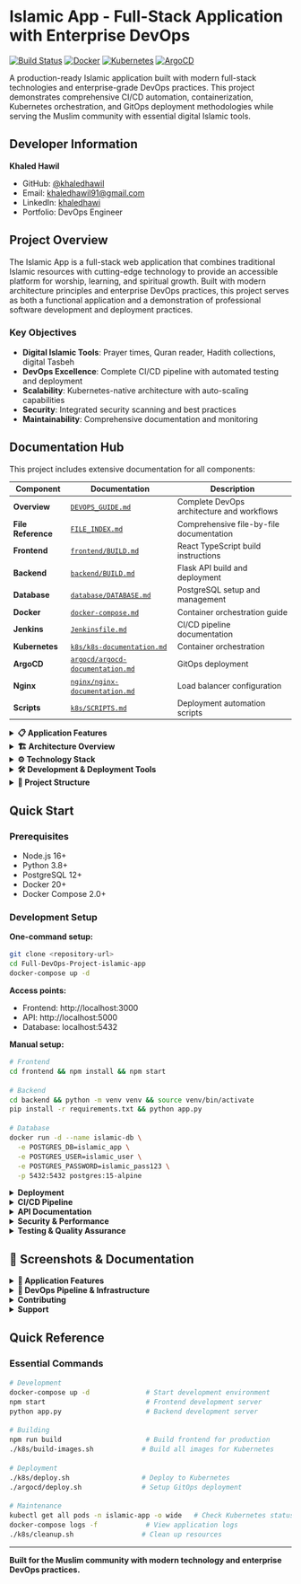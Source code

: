 # Islamic App - Full-Stack Application with Enterprise DevOps

[![Build Status](https://img.shields.io/badge/build-passing-brightgreen)](https://jenkins.yourdomain.com)
[![Docker](https://img.shields.io/badge/docker-ready-blue)](https://hub.docker.com/u/khaledhawil)
[![Kubernetes](https://img.shields.io/badge/kubernetes-deployed-blue)](https://k8s.io)
[![ArgoCD](https://img.shields.io/badge/gitops-argocd-orange)](https://argoproj.github.io/cd/)


A production-ready Islamic application built with modern full-stack technologies and enterprise-grade DevOps practices. This project demonstrates comprehensive CI/CD automation, containerization, Kubernetes orchestration, and GitOps deployment methodologies while serving the Muslim community with essential digital Islamic tools.

## Developer Information

**Khaled Hawil**
- GitHub: [@khaledhawil](https://github.com/khaledhawil)
- Email: khaledhawil91@gmail.com
- LinkedIn: [khaledhawi](https://linkedin.com/in/khaledhawil)
- Portfolio: DevOps Engineer

## Project Overview

The Islamic App is a full-stack web application that combines traditional Islamic resources with cutting-edge technology to provide an accessible platform for worship, learning, and spiritual growth. Built with modern architecture principles and enterprise DevOps practices, this project serves as both a functional application and a demonstration of professional software development and deployment practices.

### Key Objectives
- **Digital Islamic Tools**: Prayer times, Quran reader, Hadith collections, digital Tasbeh
- **DevOps Excellence**: Complete CI/CD pipeline with automated testing and deployment
- **Scalability**: Kubernetes-native architecture with auto-scaling capabilities
- **Security**: Integrated security scanning and best practices
- **Maintainability**: Comprehensive documentation and monitoring

## Documentation Hub

This project includes extensive documentation for all components:

| Component | Documentation | Description |
|-----------|---------------|-------------|
| **Overview** | [`DEVOPS_GUIDE.md`](DEVOPS_GUIDE.md) | Complete DevOps architecture and workflows |
| **File Reference** | [`FILE_INDEX.md`](FILE_INDEX.md) | Comprehensive file-by-file documentation |
| **Frontend** | [`frontend/BUILD.md`](frontend/BUILD.md) | React TypeScript build instructions |
| **Backend** | [`backend/BUILD.md`](backend/BUILD.md) | Flask API build and deployment |
| **Database** | [`database/DATABASE.md`](database/DATABASE.md) | PostgreSQL setup and management |
| **Docker** | [`docker-compose.md`](docker-compose.md) | Container orchestration guide |
| **Jenkins** | [`Jenkinsfile.md`](Jenkinsfile.md) | CI/CD pipeline documentation |
| **Kubernetes** | [`k8s/k8s-documentation.md`](k8s/k8s-documentation.md) | Container orchestration |
| **ArgoCD** | [`argocd/argocd-documentation.md`](argocd/argocd-documentation.md) | GitOps deployment |
| **Nginx** | [`nginx/nginx-documentation.md`](nginx/nginx-documentation.md) | Load balancer configuration |
| **Scripts** | [`k8s/SCRIPTS.md`](k8s/SCRIPTS.md) | Deployment automation scripts |

<details>
<summary><strong>📋 Application Features</strong></summary>

### Islamic Functionality
- **Digital Tasbeh Counter**: Advanced counter with achievement system and progress tracking
- **Quran Reader**: Complete Quran with Arabic text, translations, and search functionality
- **Quran Audio**: High-quality recitations with multiple reciters and playback controls
- **Hadith Collection**: Searchable database with authentic hadiths from major collections
- **Prayer Times**: Location-based prayer time calculations with notifications
- **Azkar and Duas**: Collection of Islamic supplications and daily remembrances
- **User Profiles**: Personal settings, preferences, and spiritual progress tracking
- **Islamic Calendar**: Hijri calendar integration with important Islamic dates

### Technical Features
- **Responsive Design**: Mobile-first approach with cross-device compatibility
- **Theme Support**: Dark/light mode with user preferences
- **Secure Authentication**: JWT-based authentication with user management
- **Performance Optimization**: Lazy loading, caching, and optimized bundle sizes
- **Multi-language Support**: Internationalization for global Muslim community
- **Accessibility**: WCAG compliant design for inclusive user experience

### DevOps Infrastructure
- **Containerization**: Docker containers for all services with multi-stage builds
- **Orchestration**: Kubernetes deployment with auto-scaling and self-healing
- **CI/CD Pipeline**: Jenkins automated build, test, and deployment
- **GitOps**: ArgoCD for continuous delivery and configuration management
- **Load Balancing**: Nginx reverse proxy with SSL termination
- **Database**: PostgreSQL with persistent storage and automated backups
- **Security Scanning**: Trivy vulnerability assessment in CI/CD pipeline
- **Monitoring**: Application health checks and performance monitoring

</details>

<details>
<summary><strong>🏗️ Architecture Overview</strong></summary>

```mermaid
graph TB
    subgraph "Client Layer"
        A[Web Browser] --> B[React Frontend]
    end
    
    subgraph "Load Balancer"
        B --> C[Nginx Ingress]
    end
    
    subgraph "Application Layer"
        C --> D[Flask Backend API]
    end
    
    subgraph "Data Layer"
        D --> E[PostgreSQL Database]
    end
    
    subgraph "DevOps Pipeline"
        F[Git Repository] --> G[Jenkins CI/CD]
        G --> H[Docker Registry]
        H --> I[ArgoCD GitOps]
        I --> J[Kubernetes Cluster]
    end
    
    subgraph "External APIs"
        D --> K[Prayer Times API]
        D --> L[Quran API]
        D --> M[Hadith API]
    end
```

</details>

<details>
<summary><strong>⚙️ Technology Stack</strong></summary>

### Frontend Technologies
| Technology | Version | Purpose |
|------------|---------|---------|
| React | 18.2.0 | Modern UI framework with hooks and concurrent features |
| TypeScript | 4.9.5 | Type-safe development with enhanced IDE support |
| Material-UI | 5.13.0 | Production-ready React components and design system |
| React Router | 6.18.0 | Declarative routing for single-page applications |
| Zustand | 4.4.6 | Lightweight state management without boilerplate |
| Axios | 1.5.2 | Promise-based HTTP client with interceptors |

### Backend Technologies
| Technology | Version | Purpose |
|------------|---------|---------|
| Flask | 2.2+ | Lightweight and flexible Python web framework |
| SQLAlchemy | Latest | Python SQL toolkit and Object-Relational Mapping |
| Flask-JWT-Extended | Latest | JWT token authentication for Flask applications |
| PostgreSQL | 15 | Advanced open-source relational database |
| Gunicorn | Latest | Python WSGI HTTP Server for production |

### DevOps & Infrastructure
| Tool | Purpose | Environment |
|------|---------|-------------|
| Docker | Containerization platform | All environments |
| Kubernetes | Container orchestration at scale | Production |
| Jenkins | Continuous Integration/Continuous Deployment | CI/CD Pipeline |
| ArgoCD | GitOps continuous delivery | Production |
| Nginx | Reverse proxy and load balancer | Production |
| Trivy | Vulnerability scanner for containers | Security |

</details>

<details>
<summary><strong>🛠️ Development & Deployment Tools</strong></summary>

### Version Control & Repository Management
| Tool | Purpose | Configuration |
|------|---------|---------------|
| **Git/GitHub** | Source code version control and collaboration | - Repository hosting<br>- Webhook integration for CI/CD<br>- Access tokens for Jenkins integration |

### Containerization & Orchestration
| Tool | Purpose | Configuration |
|------|---------|---------------|
| **Docker** | Application containerization | - Multi-stage builds for optimization<br>- Container image management |
| **Docker Compose** | Local development environment | - Multi-service orchestration<br>- Volume management for development |
| **Kubernetes (kubeadm)** | Production container orchestration | - 3-node cluster setup<br>- Auto-scaling and self-healing<br>- Persistent storage management |

### CI/CD Pipeline
| Tool | Purpose | Configuration |
|------|---------|---------------|
| **Jenkins** | Continuous Integration/Deployment | - **Containerized deployment** for easy management<br>- **Multibranch pipeline** for branch-based builds<br>- **Ignore Git Committer** strategy to prevent infinite webhook loops<br>- Discord integration for real-time build notifications<br>- GitHub access token integration for secure API access |
| **Ngrok** | Local development webhook tunneling | - **Development tunnel** for GitHub webhook forwarding<br>- Enables GitHub webhooks to reach local Jenkins instance<br>- Simplifies local development and testing of CI/CD workflows |

### GitOps & Deployment
| Tool | Purpose | Configuration |
|------|---------|---------------|
| **ArgoCD** | GitOps continuous delivery | - Deployed in Kubernetes cluster<br>- Automated application synchronization<br>- Staging and production environments |

### Infrastructure & Networking
| Tool | Purpose | Configuration |
|------|---------|---------------|
| **Nginx** | Reverse proxy and load balancer | - SSL termination<br>- Static file serving<br>- Request routing |
| **Vagrant** | Development environment virtualization | - **3-node Kubernetes cluster**<br>- Consistent development environment<br>- kubeadm cluster setup |

### Development Environment
| Tool | Purpose | Configuration |
|------|---------|---------------|
| **VS Code** | Primary development IDE | - Extensions for React, Python, Docker, Kubernetes<br>- Integrated terminal and debugging |
| **Bash Scripting** | Automation and deployment | - Deployment scripts in `k8s/` directory<br>- Database migration scripts<br>- Easy-to-use automation tools |

### Notification & Monitoring
| Tool | Purpose | Configuration |
|------|---------|---------------|
| **Discord** | Build status notifications | - Real-time pipeline status updates<br>- Success/failure notifications<br>- Team collaboration |

### Security & Authentication
| Component | Purpose | Implementation |
|-----------|---------|---------------|
| **GitHub Access Tokens** | Jenkins-GitHub integration | - Secure API access for Jenkins<br>- Webhook authentication<br>- Repository access management |
| **Webhook Protection** | Infinite loop prevention | - Git committer ignore rules<br>- Smart triggering logic |

### Key DevOps Practices Implemented
- **Infrastructure as Code**: All configurations version-controlled
- **GitOps Workflow**: ArgoCD manages deployments from Git
- **Containerized CI/CD**: Jenkins running in containers
- **Multi-Environment Support**: Staging and production pipelines
- **Automated Testing**: Integrated into pipeline stages
- **Security Scanning**: Vulnerability assessment with Trivy
- **Zero-Downtime Deployments**: Rolling updates with Kubernetes
- **Monitoring & Alerting**: Real-time notifications via Discord

</details>

<details>
<summary><strong>📁 Project Structure</strong></summary>

```
islamic-app/
├── 📁 frontend/                     # React TypeScript Application
│   ├── 📁 src/
│   │   ├── 📁 components/          # Reusable UI components
│   │   ├── 📁 pages/               # Main application pages
│   │   ├── 📁 contexts/            # React context providers
│   │   ├── 📁 hooks/               # Custom React hooks
│   │   ├── 📁 services/            # API service layer
│   │   ├── 📁 stores/              # Zustand state management
│   │   └── 📁 utils/               # Utility functions
│   ├── 📄 BUILD.md                 # Frontend build documentation
│   ├── 📄 Dockerfile               # Frontend container definition
│   └── 📄 package.json             # Dependencies and scripts
├── 📁 backend/                      # Flask Python API
│   ├── 📁 models/                  # SQLAlchemy database models
│   ├── 📁 routes/                  # API endpoint handlers
│   ├── 📁 schemas/                 # Data validation schemas
│   ├── 📁 utils/                   # Backend utility functions
│   ├── 📄 BUILD.md                 # Backend build documentation
│   ├── 📄 app.py                   # Flask application entry point
│   ├── 📄 Dockerfile               # Backend container definition
│   └── 📄 requirements.txt         # Python dependencies
├── 📁 database/                     # Database Management
│   ├── 📄 DATABASE.md              # Database documentation
│   ├── 📄 init.sql                 # Initial schema creation
│   ├── 📄 migrate.sh               # Migration script
│   └── 📁 migrations/              # Version-controlled migrations
├── 📁 k8s/                         # Kubernetes Manifests
│   ├── 📄 k8s-documentation.md     # Kubernetes deployment guide
│   ├── 📄 SCRIPTS.md               # Deployment scripts documentation
│   ├── 📄 *.yaml                   # Kubernetes resource definitions
│   ├── 📄 build-images.sh          # Docker image build script
│   ├── 📄 deploy.sh                # Complete deployment automation
│   ├── 📄 deploy-only.sh           # Deploy without building
│   ├── 📄 setup.sh                 # Initial cluster setup
│   └── 📄 cleanup.sh               # Resource cleanup
├── 📁 argocd/                      # GitOps Configuration
│   ├── 📄 argocd-documentation.md  # ArgoCD setup and usage
│   ├── 📄 application.yaml         # Production application definition
│   ├── 📄 application-staging.yaml # Staging application definition
│   ├── 📄 project.yaml             # ArgoCD project configuration
│   └── 📄 deploy.sh                # ArgoCD deployment script
├── 📁 nginx/                       # Load Balancer Configuration
│   ├── 📄 nginx-documentation.md   # Nginx configuration guide
│   └── 📄 nginx.conf               # Nginx server configuration
├── 📄 docker-compose.yml           # Development environment
├── 📄 docker-compose.md            # Docker Compose documentation
├── 📄 Jenkinsfile                  # CI/CD Pipeline definition
├── 📄 Jenkinsfile.md               # Jenkins pipeline documentation
├── 📄 DEVOPS_GUIDE.md              # Master DevOps documentation
├── 📄 FILE_INDEX.md                # Complete file reference
└── 📄 README.md                    # This file
```

</details>

## Quick Start

### Prerequisites
- Node.js 16+
- Python 3.8+
- PostgreSQL 12+
- Docker 20+
- Docker Compose 2.0+

### Development Setup

**One-command setup:**
```bash
git clone <repository-url>
cd Full-DevOps-Project-islamic-app
docker-compose up -d
```

**Access points:**
- Frontend: http://localhost:3000
- API: http://localhost:5000
- Database: localhost:5432

**Manual setup:**
```bash
# Frontend
cd frontend && npm install && npm start

# Backend
cd backend && python -m venv venv && source venv/bin/activate
pip install -r requirements.txt && python app.py

# Database
docker run -d --name islamic-db \
  -e POSTGRES_DB=islamic_app \
  -e POSTGRES_USER=islamic_user \
  -e POSTGRES_PASSWORD=islamic_pass123 \
  -p 5432:5432 postgres:15-alpine
```

<details>
<summary><strong>Deployment</strong></summary>

### Docker Compose (Development)
```bash
# Start all services
docker-compose up -d

# View logs
docker-compose logs -f

# Clean rebuild
docker-compose down -v && docker-compose up --build -d
```

### Kubernetes (Production)
```bash
# Quick deployment
cd k8s && ./setup.sh && ./deploy.sh

# Manual deployment
kubectl apply -f k8s/

# Verify deployment
kubectl get pods -n islamic-app
```

### GitOps with ArgoCD
```bash
# Deploy ArgoCD applications
cd argocd && ./deploy.sh

# Access ArgoCD UI
kubectl port-forward svc/argocd-server -n argocd 8080:443
```

</details>

<details>
<summary><strong>CI/CD Pipeline</strong></summary>

### Jenkins Pipeline Features

The Jenkins pipeline (`Jenkinsfile`) provides enterprise-grade CI/CD automation:

**Pipeline Stages:**
1. **Checkout & Change Detection**: Smart detection of frontend/backend changes
2. **Build**: Multi-architecture Docker image builds
3. **Security Scan**: Trivy vulnerability assessment
4. **Push**: Registry upload with semantic versioning
5. **Deploy**: Automated Kubernetes deployment
6. **Notify**: Discord webhook notifications

**Key Features:**
- **Smart Building**: Only builds changed components
- **Security First**: Mandatory vulnerability scanning
- **Multi-Environment**: Separate pipelines for staging/production
- **Rollback Support**: Automated rollback on failure
- **Resource Optimization**: Parallel builds and caching

```bash
# Manual pipeline trigger
# Webhook URL: https://jenkins.yourdomain.com/github-webhook/

# Build specific components
curl -X POST "https://jenkins.yourdomain.com/job/islamic-app/buildWithParameters" \
  -d "BUILD_TYPE=frontend-only"
```

### Pipeline Monitoring

**Build Status Dashboard:**
- Build success/failure rates
- Build duration trends
- Security scan results
- Deployment status across environments

</details>

<details>
<summary><strong>API Documentation</strong></summary>

### Authentication
| Method | Endpoint | Description |
|--------|----------|-------------|
| POST | `/api/auth/register` | User registration |
| POST | `/api/auth/login` | User authentication |
| GET | `/api/auth/profile` | Get user profile |
| PUT | `/api/auth/profile` | Update profile |

### Islamic Content
| Method | Endpoint | Description |
|--------|----------|-------------|
| GET | `/api/quran/surah/{id}` | Get specific Surah |
| GET | `/api/quran/search` | Search Quran text |
| GET | `/api/hadith/collections` | Get hadith collections |
| GET | `/api/prayer-times` | Get prayer times |
| GET | `/api/tasbeh/phrases` | Get tasbeh counts |
| POST | `/api/tasbeh/increment` | Increment phrase count |

### Health Monitoring
| Method | Endpoint | Description |
|--------|----------|-------------|
| GET | `/health` | Application health check |
| GET | `/api/health/detailed` | Detailed health status |
| GET | `/metrics` | Prometheus metrics |

</details>

<details>
<summary><strong>Security & Performance</strong></summary>

### Security Features
- JWT-based authentication with refresh tokens
- bcrypt password hashing
- CORS configuration and input validation
- Container vulnerability scanning with Trivy
- TLS encryption and RBAC in Kubernetes
- Secrets management and network policies

### Performance Optimization
- Frontend: Code splitting, lazy loading, service workers
- Backend: Connection pooling, query optimization, caching
- Infrastructure: Auto-scaling, resource optimization, CDN integration

### Monitoring
- Application health checks and performance metrics
- Kubernetes and container monitoring
- Error tracking and alerting
- Discord/Slack notifications for incidents

</details>

<details>
<summary><strong>Testing & Quality Assurance</strong></summary>

### Testing Strategy
```bash
# Frontend tests
npm test                    # Unit tests with Jest
npm run test:integration    # Integration tests
npm run test:e2e           # End-to-end tests with Cypress

# Backend tests
pytest tests/unit/         # Unit tests
pytest tests/integration/  # Integration tests
pytest tests/api/          # API tests
```

### Code Quality
- TypeScript strict mode with ESLint + Prettier
- Python PEP 8 compliance with type hints
- Automated security scanning in CI/CD
- Comprehensive test coverage (>80%)

</details>

## 📸 Screenshots & Documentation

<details>
<summary><strong>🕌 Application Features</strong></summary>

### Main Application Interface
![Home Page](images/home-page.png)
*Main dashboard with Islamic resources and navigation*

### Authentication System
| Login Interface | Registration Interface |
|----------------|----------------------|
| ![Login](images/login-page.png) | ![Signup](images/sginup-page.png) |

### Islamic Features
| Prayer Times | Digital Tasbeh |
|-------------|----------------|
| ![Prayer Times](images/prayer-time.png) | ![Tasbeh](images/tasbeh-page.png) |

| Quran Audio | Quran Reader |
|-------------|--------------|
| ![Quran Audio](images/quran-mp3-page.png) | ![Quran Reader](images/reading-quran-page-with-audio.png) |

| Hadith Collection | Azkar & Duas |
|------------------|--------------|
| ![Hadith](images/hadith-page.png) | ![Azkar](images/azkar-page.png) |

</details>

<details>
<summary><strong>🚀 DevOps Pipeline & Infrastructure</strong></summary>

### Jenkins CI/CD Pipeline
![Pipeline Frontend & Backend](images/pipeline-stages-with-frontend-build.png)
*Complete CI/CD pipeline with frontend and backend build stages*

![Pipeline with Security Scanning](images/pipeline-stages-with-build-front-and-backend-withScanImages.png)
*Advanced pipeline with security image scanning using Trivy*

### Build Notifications
![Discord Notifications](images/Discord-Notofications-with-build-status.png)
*Real-time build status notifications via Discord integration*

### Kubernetes & GitOps
![Kubernetes Resources](images/all-islamic-resources-in-k8s.png)
*All application resources deployed in Kubernetes cluster*

![ArgoCD Dashboard](images/argocd-page.png)
*ArgoCD GitOps interface showing deployment status*

![Node Usage](images/node-usage.png)
*Kubernetes cluster resource monitoring*

### Development Environment
![VS Code IDE](images/vscode.png)
*Development environment with project structure*

![Ngrok Tunnel](images/ngrok.png)
*Ngrok tunnel for GitHub webhook forwarding*

</details>

<details>
<summary><strong>Contributing</strong></summary>

### Development Workflow
1. Fork the repository
2. Create a feature branch: `git checkout -b feature/your-feature`
3. Make changes and test locally
4. Commit with clear messages: `git commit -m "feat: add new feature"`
5. Push and create a pull request

### Code Standards
- Follow TypeScript/ESLint configuration for frontend
- Follow PEP 8 standards for Python backend
- Maintain test coverage above 80%
- Update documentation for new features

### Commit Message Format
```
type(scope): description

Examples:
feat(auth): add two-factor authentication
fix(api): resolve prayer times calculation error
docs(k8s): update deployment instructions
```

</details>

<details>
<summary><strong>Support</strong></summary>

### Getting Help
- **Documentation**: Comprehensive guides in this repository
- **Issues**: Create GitHub issues for bugs or feature requests
- **Discussions**: Use GitHub Discussions for questions
- **Email**: Contact maintainer for security issues

### Project Status
![GitHub Issues](https://img.shields.io/github/issues/khaledhawil/islamic-app)
![GitHub Contributors](https://img.shields.io/github/contributors/khaledhawil/islamic-app)
![GitHub Last Commit](https://img.shields.io/github/last-commit/khaledhawil/islamic-app)

</details>

## Quick Reference

### Essential Commands
```bash
# Development
docker-compose up -d              # Start development environment
npm start                         # Frontend development server
python app.py                     # Backend development server

# Building
npm run build                     # Build frontend for production
./k8s/build-images.sh            # Build all images for Kubernetes

# Deployment
./k8s/deploy.sh                  # Deploy to Kubernetes
./argocd/deploy.sh               # Setup GitOps deployment

# Maintenance
kubectl get all pods -n islamic-app -o wide   # Check Kubernetes status
docker-compose logs -f            # View application logs
./k8s/cleanup.sh                 # Clean up resources
```

---

**Built for the Muslim community with modern technology and enterprise DevOps practices.**